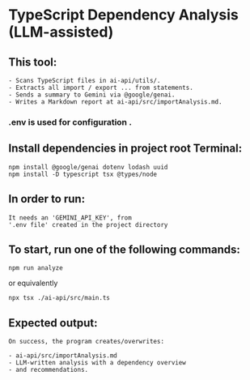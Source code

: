 # TypeScript Dependency Analysis (LLM-assisted)


## This tool:
    - Scans TypeScript files in ai-api/utils/.
    - Extracts all import / export ... from statements.
    - Sends a summary to Gemini via @google/genai.
    - Writes a Markdown report at ai-api/src/importAnalysis.md.

### .env is used for configuration .


## Install dependencies in project root Terminal:

    npm install @google/genai dotenv lodash uuid
    npm install -D typescript tsx @types/node


## In order to run:
    It needs an 'GEMINI_API_KEY', from 
    '.env file' created in the project directory


## To start, run one of the following commands:

    npm run analyze
    
 or equivalently
    
    npx tsx ./ai-api/src/main.ts


## Expected output:
    On success, the program creates/overwrites:
    
    - ai-api/src/importAnalysis.md
    - LLM-written analysis with a dependency overview 
    - and recommendations.



